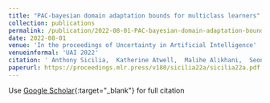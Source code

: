 ```yaml
---
title: "PAC-bayesian domain adaptation bounds for multiclass learners"
collection: publications
permalink: /publication/2022-08-01-PAC-bayesian-domain-adaptation-bounds-for-multiclass-learners
date: 2022-08-01
venue: 'In the proceedings of Uncertainty in Artificial Intelligence'
venueinformal: 'UAI 2022'
citation: ' Anthony Sicilia,  Katherine Atwell,  Malihe Alikhani,  Seong Hwang, &quot;PAC-bayesian domain adaptation bounds for multiclass learners.&quot; In the proceedings of Uncertainty in Artificial Intelligence, 2022.'
paperurl: https://proceedings.mlr.press/v180/sicilia22a/sicilia22a.pdf
---
```

Use [Google Scholar](https://scholar.google.com/scholar?q=PAC+bayesian+domain+adaptation+bounds+for+multiclass+learners){:target="_blank"} for full citation